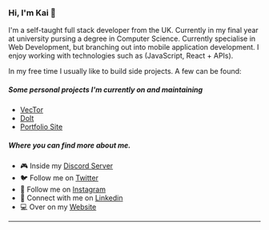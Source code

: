 
### Hi, I'm Kai 👋

I'm a self-taught full stack developer from the UK. Currently in my final year at university pursing a degree in Computer Science. Currently specialise in Web Development, but branching out into mobile application development. I enjoy working with technologies such as (JavaScript, React + APIs). 

In my free time I usually like to build side projects. A few can be found:
 
##### Some personal projects I'm currently on and maintaining
* [VecTor](https://github.com/kaicoleridge/vector) 
* [DoIt](https://github.com/kaicoleridge/doit) 
* [Portfolio Site](https://coleridge.dev)

##### Where you can find more about me.
* 🎮 Inside my [Discord Server](https://discord.gg/B6ERp7ehDD)
* 🐦 Follow me on [Twitter](https://twitter.com/kaicoleridge)
* 📸 Follow me on [Instagram](https://instagram.com/kaicoleridge)
* 💼 Connect with me on [Linkedin](https://www.linkedin.com/in/kaicoleridge/)
* 💻 Over on my [Website](https://coleridge.dev)

<hr>


